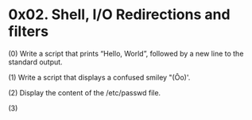 # 0x02. Shell, I/O Redirections and filters
(0) Write a script that prints “Hello, World”, followed by a new line to the standard output.

(1) Write a script that displays a confused smiley "(Ôo)'.

(2) Display the content of the /etc/passwd file.

(3) 
